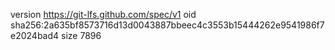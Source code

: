 version https://git-lfs.github.com/spec/v1
oid sha256:2a635bf8573716d13d0043887bbeec4c3553b15444262e9541986f7e2024bad4
size 7896
